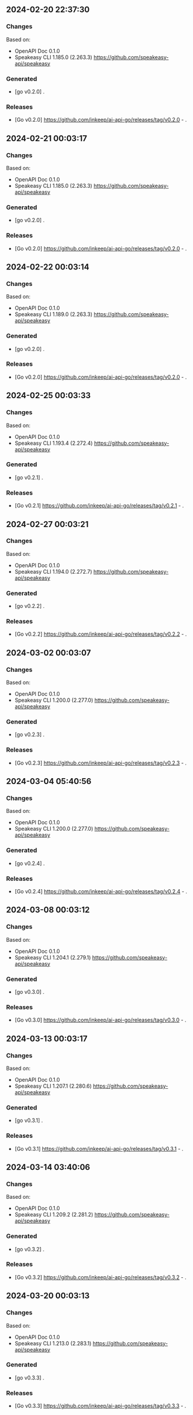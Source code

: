 

## 2024-02-20 22:37:30
### Changes
Based on:
- OpenAPI Doc 0.1.0 
- Speakeasy CLI 1.185.0 (2.263.3) https://github.com/speakeasy-api/speakeasy
### Generated
- [go v0.2.0] .
### Releases
- [Go v0.2.0] https://github.com/inkeep/ai-api-go/releases/tag/v0.2.0 - .

## 2024-02-21 00:03:17
### Changes
Based on:
- OpenAPI Doc 0.1.0 
- Speakeasy CLI 1.185.0 (2.263.3) https://github.com/speakeasy-api/speakeasy
### Generated
- [go v0.2.0] .
### Releases
- [Go v0.2.0] https://github.com/inkeep/ai-api-go/releases/tag/v0.2.0 - .

## 2024-02-22 00:03:14
### Changes
Based on:
- OpenAPI Doc 0.1.0 
- Speakeasy CLI 1.189.0 (2.263.3) https://github.com/speakeasy-api/speakeasy
### Generated
- [go v0.2.0] .
### Releases
- [Go v0.2.0] https://github.com/inkeep/ai-api-go/releases/tag/v0.2.0 - .

## 2024-02-25 00:03:33
### Changes
Based on:
- OpenAPI Doc 0.1.0 
- Speakeasy CLI 1.193.4 (2.272.4) https://github.com/speakeasy-api/speakeasy
### Generated
- [go v0.2.1] .
### Releases
- [Go v0.2.1] https://github.com/inkeep/ai-api-go/releases/tag/v0.2.1 - .

## 2024-02-27 00:03:21
### Changes
Based on:
- OpenAPI Doc 0.1.0 
- Speakeasy CLI 1.194.0 (2.272.7) https://github.com/speakeasy-api/speakeasy
### Generated
- [go v0.2.2] .
### Releases
- [Go v0.2.2] https://github.com/inkeep/ai-api-go/releases/tag/v0.2.2 - .

## 2024-03-02 00:03:07
### Changes
Based on:
- OpenAPI Doc 0.1.0 
- Speakeasy CLI 1.200.0 (2.277.0) https://github.com/speakeasy-api/speakeasy
### Generated
- [go v0.2.3] .
### Releases
- [Go v0.2.3] https://github.com/inkeep/ai-api-go/releases/tag/v0.2.3 - .

## 2024-03-04 05:40:56
### Changes
Based on:
- OpenAPI Doc 0.1.0 
- Speakeasy CLI 1.200.0 (2.277.0) https://github.com/speakeasy-api/speakeasy
### Generated
- [go v0.2.4] .
### Releases
- [Go v0.2.4] https://github.com/inkeep/ai-api-go/releases/tag/v0.2.4 - .

## 2024-03-08 00:03:12
### Changes
Based on:
- OpenAPI Doc 0.1.0 
- Speakeasy CLI 1.204.1 (2.279.1) https://github.com/speakeasy-api/speakeasy
### Generated
- [go v0.3.0] .
### Releases
- [Go v0.3.0] https://github.com/inkeep/ai-api-go/releases/tag/v0.3.0 - .

## 2024-03-13 00:03:17
### Changes
Based on:
- OpenAPI Doc 0.1.0 
- Speakeasy CLI 1.207.1 (2.280.6) https://github.com/speakeasy-api/speakeasy
### Generated
- [go v0.3.1] .
### Releases
- [Go v0.3.1] https://github.com/inkeep/ai-api-go/releases/tag/v0.3.1 - .

## 2024-03-14 03:40:06
### Changes
Based on:
- OpenAPI Doc 0.1.0 
- Speakeasy CLI 1.209.2 (2.281.2) https://github.com/speakeasy-api/speakeasy
### Generated
- [go v0.3.2] .
### Releases
- [Go v0.3.2] https://github.com/inkeep/ai-api-go/releases/tag/v0.3.2 - .

## 2024-03-20 00:03:13
### Changes
Based on:
- OpenAPI Doc 0.1.0 
- Speakeasy CLI 1.213.0 (2.283.1) https://github.com/speakeasy-api/speakeasy
### Generated
- [go v0.3.3] .
### Releases
- [Go v0.3.3] https://github.com/inkeep/ai-api-go/releases/tag/v0.3.3 - .